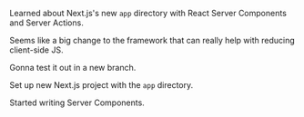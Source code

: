 Learned about Next.js's new `app` directory with React Server Components and Server Actions.

Seems like a big change to the framework that can really help with reducing client-side JS.

Gonna test it out in a new branch.

Set up new Next.js project with the `app` directory.

Started writing Server Components.